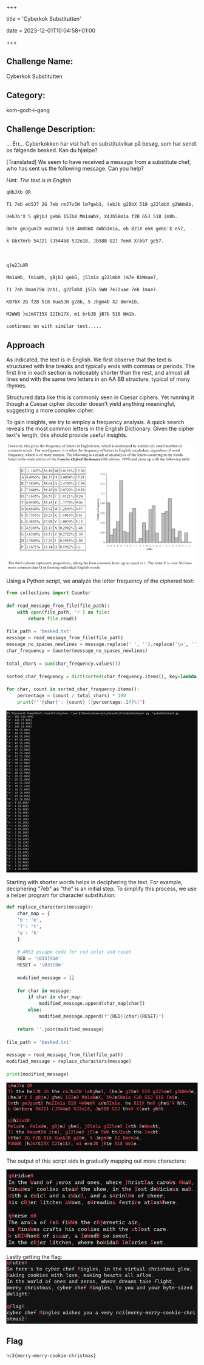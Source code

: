 +++

title = 'Cyberkok Substitutten'

date = 2023-12-01T10:04:58+01:00

+++

## Challenge Name:

Cyberkok Substitutten

## Category:

kom-godt-i-gang

## Challenge Description:

... Err... Cyberkokken har vist haft en substitutvikar på besøg, som har sendt os følgende besked. Kan du hjælpe?

[Translated]
We seem to have received a message from a substitute chef, who has sent us the following message. Can you help?

_Hint: The text is in English_

```text
qHbJXb QR

T1 7eb eb5J7 2G 7eb rmJ7u5W lm7geb1, (ebJb g28bX 518 g22lmbX g2WWm8b,

UebJb'X 5 gBjbJ gebG 15Ib8 Mm1aWbX, X4Jb58m1a f2B G5J 518 (m8b.

Om7e gmJgum7X euIIm1a 518 4m0bWX aWb5Im1a, eb 821X emX gebG'X e57,

k GbX7mrb 54J21 (J544b8 5J2u18, Jb58B G2J 7emX X(bb7 ge57.



q}e2JuXR

Mm1aWb, fm1aWb, gBjbJ gebG, j5lm1a g22lmbX (m7e 8bWmae7,

T1 7eb 8mam75W 2rb1, g22lmbX j5lb 5WW 7eJ2uae 7eb 1mae7.

KB7bX 2G f2B 518 Xua5JB g28b, 5 Jbgm4b X2 8mrm1b,

M2WWB }eJmX7I5X I2Ib17X, m1 brbJB jB7b 518 Wm1b.

continues on with similar text.....
```

## Approach

As indicated, the text is in English. We first observe that the text is structured with line breaks and typically ends with commas or periods. The first line in each section is noticeably shorter than the rest, and almost all lines end with the same two letters in an AA BB structure, typical of many rhymes.

Structured data like this is commonly seen in Caesar ciphers. Yet running it though a Caesar cipher decoder doesn't yield anything meaningful, suggesting a more complex cipher.

To gain insights, we try to employ a frequency analysis. A quick search reveals the most common letters in the English Dictionary. Given the cipher text's length, this should provide useful insights.

![english-letter-frequency.png](english-letter-frequency.png)

Using a Python script, we analyze the letter frequency of the ciphered text:

```python
from collections import Counter

def read_message_from_file(file_path):
    with open(file_path, 'r') as file:
        return file.read()

file_path = 'besked.txt'
message = read_message_from_file(file_path)
message_no_spaces_newlines = message.replace(' ', '').replace('\n', '')
char_frequency = Counter(message_no_spaces_newlines)

total_chars = sum(char_frequency.values())

sorted_char_frequency = dict(sorted(char_frequency.items(), key=lambda item: item[1], reverse=True))

for char, count in sorted_char_frequency.items():
    percentage = (count / total_chars) * 100
    print(f"'{char}': {count} ({percentage:.2f}%)")
```

![substitutten-letter-frequency.png](substitutten-letter-frequency.png)

Starting with shorter words helps in deciphering the text. For example, deciphering "7eb" as "the" is an initial step. To simplify this process, we use a helper program for character substitution:

```python
def replace_characters(message):
    char_map = {
    'b': 'e',
    '7': 't',
    'e': 'h'
    }

    # ANSI escape code for red color and reset
    RED = '\033[91m'
    RESET = '\033[0m'

    modified_message = []

    for char in message:
        if char in char_map:
            modified_message.append(char_map[char])
        else:
            modified_message.append(f"{RED}{char}{RESET}")

    return ''.join(modified_message)

file_path = 'besked.txt'

message = read_message_from_file(file_path)
modified_message = replace_characters(message)

print(modified_message)
```

![letter-replacer-script.png](letter-replacer-script.png)

The output of this script aids in gradually mapping out more characters:

![letter-replacer-script2.png](letter-replacer-script2.png)

Lastly getting the flag:
![letter-replacer-script3.png](letter-replacer-script3.png)

## Flag

```text
nc3{merry-merry-cookie-christmas}
```

